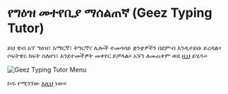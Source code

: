 # የግዕዝ መተየቢያ ማሰልጠኛ (Geez Typing Tutor)

ይህ ዌብ አፕ ግዕዝ፣ አማርኛ፣ ትግርኛና ሌሎች ተመሳሳይ ቋንቋዎችን በደምብ እንዲተይቡ ይረዳል። ሶፍትዌሩ ክፍት ስለሆነ፣ እንደተመችዎት መቀየር ይቻላል። አፑን ለመጠቀም ወደ 
[ዚህ](https://geez-typing-tutor.github.io) ይሂዱ።

<img alt="Geez Typing Tutor Menu" src="https://geez-typing-tutor.github.io/geez-typing-tutor-menu.png" style="vertical-align: middle" />

ኮዱ የሚገኘው [እዚህ](https://github.com/geez-typing-tutor/geez-typing-tutor) ነው።
